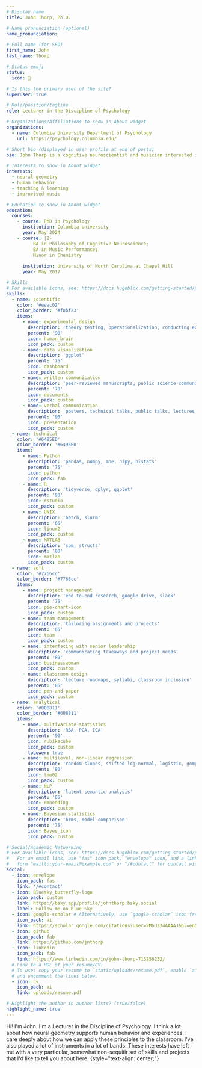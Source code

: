 ```yaml
---
# Display name
title: John Thorp, Ph.D.

# Name pronunciation (optional)
name_pronunciation: 

# Full name (for SEO)
first_name: John
last_name: Thorp

# Status emoji
status:
  icon: 🥑

# Is this the primary user of the site?
superuser: true

# Role/position/tagline
role: Lecturer in the Discipline of Psychology

# Organizations/Affiliations to show in About widget
organizations:
  - name: Columbia University Department of Psychology
    url: https://psychology.columbia.edu/

# Short bio (displayed in user profile at end of posts)
bio: John Thorp is a cognitive neuroscientist and musician interested in how information is encoded and consolidated across distributed systems.

# Interests to show in About widget
interests:
  - neural geometry
  - human behavior
  - teaching & learning
  - improvised music

# Education to show in About widget
education:
  courses:
    - course: PhD in Psychology
      institution: Columbia University
      year: May 2024
    - course: |2-
          BA in Philosophy of Cognitive Neuroscience;
          BA in Music Performance;
          Minor in Chemistry
        
      institution: University of North Carolina at Chapel Hill
      year: May 2017

# Skills
# For available icons, see: https://docs.hugoblox.com/getting-started/page-builder/#icons
skills:
  - name: scientific
    color: '#eeac02'
    color_border: '#f0bf23'
    items:
      - name: experimental design
        description: 'theory testing, operationalization, conducting experiments'
        percent: '90'
        icon: human_brain
        icon_pack: custom
      - name: data visualization 
        description: 'ggplot'
        percent: '75'
        icon: dashboard
        icon_pack: custom
      - name: written communication
        description: 'peer-reviewed manuscripts, public science communication'
        percent: '70'
        icon: documents
        icon_pack: custom
      - name: verbal communication
        description: 'posters, technical talks, public talks, lectures'
        percent: '90'
        icon: presentation
        icon_pack: custom
  - name: technical
    color: '#6495ED'
    color_border: '#6495ED'
    items:
      - name: Python
        description: 'pandas, numpy, mne, nipy, nistats'
        percent: '75'
        icon: python
        icon_pack: fab
      - name: R
        description: 'tidyverse, dplyr, ggplot'
        percent: '90'
        icon: rstudio
        icon_pack: custom
      - name: UNIX
        description: 'batch, slurm'
        percent: '65'
        icon: linux2
        icon_pack: custom
      - name: MATLAB
        description: 'spm, structs'
        percent: '80'
        icon: matlab
        icon_pack: custom
  - name: soft
    color: '#7766cc'
    color_border: '#7766cc'
    items:
      - name: project management
        description: 'end-to-end research, google drive, slack'
        percent: '75'
        icon: pie-chart-icon
        icon_pack: custom
      - name: team management
        description: 'tailoring assignments and projects'
        percent: '65'
        icon: team
        icon_pack: custom
      - name: interfacing with senior leadership
        description: 'communicating takeaways and project needs'
        percent: '80'
        icon: businesswoman
        icon_pack: custom
      - name: classroom design
        description: 'lecture roadmaps, syllabi, classroom inclusion'
        percent: '85'
        icon: pen-and-paper
        icon_pack: custom
  - name: analytical
    color: '#008811'
    color_border: '#008811'
    items:
      - name: multivariate statistics
        description: 'RSA, PCA, ICA'
        percent: '90'
        icon: rubikscube
        icon_pack: custom
        toLower: true
      - name: multilevel, non-linear regression
        description: 'random slopes, shifted log-normal, logistic, gompertz'
        percent: '80'
        icon: lmm02
        icon_pack: custom
      - name: NLP
        description: 'latent semantic analysis'
        percent: '65'
        icon: embedding
        icon_pack: custom
      - name: Bayesian statistics
        description: 'brms, model comparison'
        percent: '75'
        icon: Bayes_icon
        icon_pack: custom

# Social/Academic Networking
# For available icons, see: https://docs.hugoblox.com/getting-started/page-builder/#icons
#   For an email link, use "fas" icon pack, "envelope" icon, and a link in the
#   form "mailto:your-email@example.com" or "/#contact" for contact widget.
social:
  - icon: envelope
    icon_pack: fas
    link: '/#contact'
  - icon: Bluesky_butterfly-logo
    icon_pack: custom
    link: https://bsky.app/profile/johnthorp.bsky.social
    label: Follow me on Blue Sky
  - icon: google-scholar # Alternatively, use `google-scholar` icon from `ai` icon pack
    icon_pack: ai
    link: https://scholar.google.com/citations?user=2MbUs34AAAAJ&hl=en&oi=ao
  - icon: github
    icon_pack: fab
    link: https://github.com/jnthorp
  - icon: linkedin
    icon_pack: fab
    link: https://www.linkedin.com/in/john-thorp-713256252/
  # Link to a PDF of your resume/CV.
  # To use: copy your resume to `static/uploads/resume.pdf`, enable `ai` icons in `params.yaml`,
  # and uncomment the lines below.
  - icon: cv
    icon_pack: ai
    link: uploads/resume.pdf

# Highlight the author in author lists? (true/false)
highlight_name: true
---
```


Hi! I'm John. I'm a Lecturer in the Discipline of Psychology. I think a lot about how neural geometry supports human behavior and experiences. I care deeply about how we can apply these principles to the classroom. I've also played a lot of instruments in a lot of bands. These interests have left me with a very particular, somewhat non-sequitir set of skills and projects that I'd like to tell you about here.
{style="text-align: center;"}

